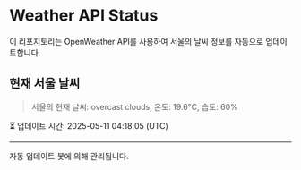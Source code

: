
# Weather API Status

이 리포지토리는 OpenWeather API를 사용하여 서울의 날씨 정보를 자동으로 업데이트합니다.

## 현재 서울 날씨
> 서울의 현재 날씨: overcast clouds, 온도: 19.6°C, 습도: 60%

⏳ 업데이트 시간: 2025-05-11 04:18:05 (UTC)

---
자동 업데이트 봇에 의해 관리됩니다.

